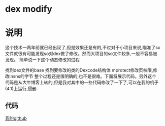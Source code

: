 # dex modify


# 说明
这个技术一两年前就已经出现了,但是效果还是有的,不过对于小项目来说,瞄准了so文件就很有可能发现so对dex做了修改。然而大项目的so文件较多,一般不容易被发现。
简单说一下这个动态修改的过程

找到dex文件的base
找到要修改的类的Dexcode结构体
mprotect修改页权限,修改insns的字节
整个过程还是很明确的,也不是很难。下面将展示代码。另外这个代码是从大牛博客上转的,但是我对其中的一些代码修改了一下了,可以在我的机子(4.1)上运行,侵删. 

## 代码
[我的github](https://github.com/TinyNiko/dexdemo)

